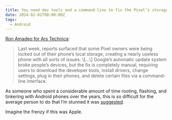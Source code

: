 ```yaml
---
title: You need dev tools and a command-line to fix the Pixel’s storage bug
date: 2024-02-01T00:00:00Z
tags:
  - Android
---
```

<a href="https://arstechnica.com/gadgets/2024/02/googles-pixel-storage-issue-fix-requires-developer-tools-and-a-terminal/" target="_blank" rel="noopener">Ron Amadeo for Ars Technica</a>:

> Last week, reports surfaced that some Pixel owners were being locked out of their phone’s local storage, creating a nearly useless phone with all sorts of issues. \\\[…\\\] Google’s automatic update system broke people’s devices, but the fix is completely manual, requiring users to download the developer tools, install drivers, change settings, plug in their phones, and delete certain files via a command-line interface.

As someone who spent a considerable amount of time rooting, flashing, and tinkering with Android phones over the years, this is so difficult for the average person to do that I’m stunned it was [suggested](https://support.google.com/pixelphone/thread/256412156/).

Imagine the frenzy if this was Apple.
